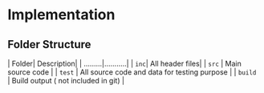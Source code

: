 # Implementation
## Folder Structure

| Folder| Description|
| .........|...........|
| `inc`| All header files|
| `src`      | Main source code                              |
| `test`     | All source code and data for testing purpose  |
| `build`    | Build output ( not included in git)           |
